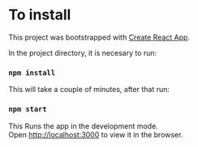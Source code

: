 # To install

This project was bootstrapped with [Create React App](https://github.com/facebook/create-react-app).

In the project directory, it is necesary to run:
### `npm install`

This will take a couple of minutes, after that run:

### `npm start`

This Runs the app in the development mode.\
Open [http://localhost:3000](http://localhost:3000) to view it in the browser.